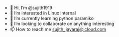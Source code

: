 - 👋 Hi, I’m @sujith1919
- 👀 I’m interested in Linux internal
- 🌱 I’m currently learning python paramiko
- 💞️ I’m looking to collaborate on anything interesting
- 📫 How to reach me sujith_jayaraj@icloud.com

<!---
sujith1919/sujith1919 is a ✨ special ✨ repository because its `README.md` (this file) appears on your GitHub profile.
You can click the Preview link to take a look at your changes.
--->
